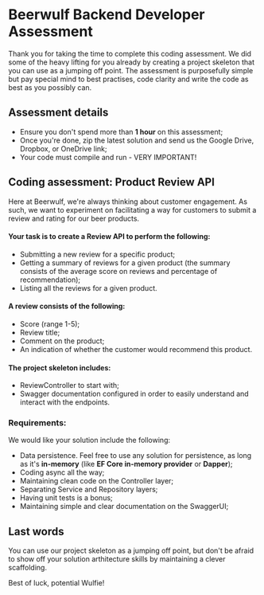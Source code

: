 # Beerwulf Backend Developer Assessment
Thank you for taking the time to complete this coding assessment. We did some of the heavy lifting for you already by creating a project skeleton that you can use as a jumping off point. The assessment is purposefully simple but pay special mind to best practises, code clarity and write the code as best as you possibly can.

## Assessment details
* Ensure you don't spend more than **1 hour** on this assessment;
* Once you're done, zip the latest solution and send us the Google Drive, Dropbox, or OneDrive link;
* Your code must compile and run - VERY IMPORTANT!

## Coding assessment: Product Review API
Here at Beerwulf, we're always thinking about customer engagement. As such, we want to experiment on facilitating a way for customers to submit a review and rating for our beer products. 

#### Your task is to create a Review API to perform the following:
* Submitting a new review for a specific product;
* Getting a summary of reviews for a given product (the summary consists of the average score on reviews and percentage of recommendation);
* Listing all the reviews for a given product.

#### A review consists of the following:
* Score (range 1-5);
* Review title;
* Comment on the product;
* An indication of whether the customer would recommend this product.

#### The project skeleton includes:
* ReviewController to start with;
* Swagger documentation configured in order to easily understand and interact with the endpoints.

### Requirements:
We would like your solution include the following:
* Data persistence. Feel free to use any solution for persistence, as long as it's **in-memory** (like **EF Core in-memory provider** or **Dapper**);
* Coding async all the way;
* Maintaining clean code on the Controller layer;
* Separating Service and Repository layers;
* Having unit tests is a bonus;
* Maintaining simple and clear documentation on the SwaggerUI;

## Last words
You can use our project skeleton as a jumping off point, but don't be afraid to show off your solution arthitecture skills by maintaining a clever scaffolding.

Best of luck, potential Wulfie!
